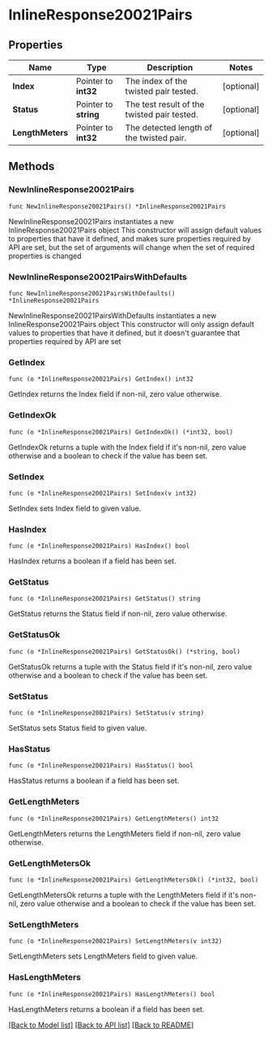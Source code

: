 # InlineResponse20021Pairs

## Properties

Name | Type | Description | Notes
------------ | ------------- | ------------- | -------------
**Index** | Pointer to **int32** | The index of the twisted pair tested. | [optional] 
**Status** | Pointer to **string** | The test result of the twisted pair tested. | [optional] 
**LengthMeters** | Pointer to **int32** | The detected length of the twisted pair. | [optional] 

## Methods

### NewInlineResponse20021Pairs

`func NewInlineResponse20021Pairs() *InlineResponse20021Pairs`

NewInlineResponse20021Pairs instantiates a new InlineResponse20021Pairs object
This constructor will assign default values to properties that have it defined,
and makes sure properties required by API are set, but the set of arguments
will change when the set of required properties is changed

### NewInlineResponse20021PairsWithDefaults

`func NewInlineResponse20021PairsWithDefaults() *InlineResponse20021Pairs`

NewInlineResponse20021PairsWithDefaults instantiates a new InlineResponse20021Pairs object
This constructor will only assign default values to properties that have it defined,
but it doesn't guarantee that properties required by API are set

### GetIndex

`func (o *InlineResponse20021Pairs) GetIndex() int32`

GetIndex returns the Index field if non-nil, zero value otherwise.

### GetIndexOk

`func (o *InlineResponse20021Pairs) GetIndexOk() (*int32, bool)`

GetIndexOk returns a tuple with the Index field if it's non-nil, zero value otherwise
and a boolean to check if the value has been set.

### SetIndex

`func (o *InlineResponse20021Pairs) SetIndex(v int32)`

SetIndex sets Index field to given value.

### HasIndex

`func (o *InlineResponse20021Pairs) HasIndex() bool`

HasIndex returns a boolean if a field has been set.

### GetStatus

`func (o *InlineResponse20021Pairs) GetStatus() string`

GetStatus returns the Status field if non-nil, zero value otherwise.

### GetStatusOk

`func (o *InlineResponse20021Pairs) GetStatusOk() (*string, bool)`

GetStatusOk returns a tuple with the Status field if it's non-nil, zero value otherwise
and a boolean to check if the value has been set.

### SetStatus

`func (o *InlineResponse20021Pairs) SetStatus(v string)`

SetStatus sets Status field to given value.

### HasStatus

`func (o *InlineResponse20021Pairs) HasStatus() bool`

HasStatus returns a boolean if a field has been set.

### GetLengthMeters

`func (o *InlineResponse20021Pairs) GetLengthMeters() int32`

GetLengthMeters returns the LengthMeters field if non-nil, zero value otherwise.

### GetLengthMetersOk

`func (o *InlineResponse20021Pairs) GetLengthMetersOk() (*int32, bool)`

GetLengthMetersOk returns a tuple with the LengthMeters field if it's non-nil, zero value otherwise
and a boolean to check if the value has been set.

### SetLengthMeters

`func (o *InlineResponse20021Pairs) SetLengthMeters(v int32)`

SetLengthMeters sets LengthMeters field to given value.

### HasLengthMeters

`func (o *InlineResponse20021Pairs) HasLengthMeters() bool`

HasLengthMeters returns a boolean if a field has been set.


[[Back to Model list]](../README.md#documentation-for-models) [[Back to API list]](../README.md#documentation-for-api-endpoints) [[Back to README]](../README.md)


